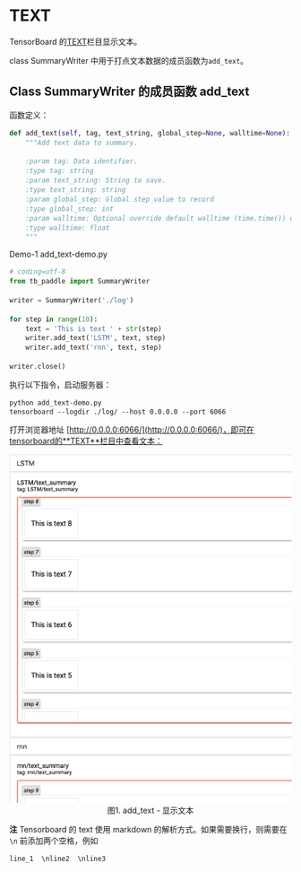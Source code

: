 # TEXT

TensorBoard 的[TEXT](instructions/TEXT_instructions.md)栏目显示文本。

class SummaryWriter 中用于打点文本数据的成员函数为`add_text`。

## Class SummaryWriter 的成员函数 add_text

函数定义：

```python
def add_text(self, tag, text_string, global_step=None, walltime=None):
    """Add text data to summary.

    :param tag: Data identifier.
    :type tag: string
    :param text_string: String to save.
    :type text_string: string
    :param global_step: Global step value to record
    :type global_step: int
    :param walltime: Optional override default walltime (time.time()) of event
    :type walltime: float
    """
```

Demo-1 add_text-demo.py

```python
# coding=utf-8
from tb_paddle import SummaryWriter

writer = SummaryWriter('./log')

for step in range(10):
    text = 'This is text ' + str(step)  
    writer.add_text('LSTM', text, step)
    writer.add_text('rnn', text, step)

writer.close()
```

执行以下指令，启动服务器：

```
python add_text-demo.py
tensorboard --logdir ./log/ --host 0.0.0.0 --port 6066
```

打开浏览器地址 [http://0.0.0.0:6066/](http://0.0.0.0:6066/)，即可在tensorboard的**TEXT**栏目中查看文本：

<p align="center">
<img src="../screenshots/add_text.png" width=600><br/>
图1. add_text - 显示文本 <br/>
</p>

**注** Tensorboard 的 text 使用 markdown 的解析方式。如果需要换行，则需要在 `\n` 前添加两个空格，例如

```
line_1  \nline2  \nline3
```
